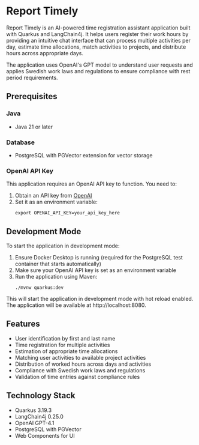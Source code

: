 # Report Timely

Report Timely is an AI-powered time registration assistant application built with Quarkus and LangChain4j. It helps users register their work hours by providing an intuitive chat interface that can process multiple activities per day, estimate time allocations, match activities to projects, and distribute hours across appropriate days.

The application uses OpenAI's GPT model to understand user requests and applies Swedish work laws and regulations to ensure compliance with rest period requirements.

## Prerequisites

### Java
- Java 21 or later

### Database
- PostgreSQL with PGVector extension for vector storage

### OpenAI API Key
This application requires an OpenAI API key to function. You need to:
1. Obtain an API key from [OpenAI](https://platform.openai.com/)
2. Set it as an environment variable:
   ```
   export OPENAI_API_KEY=your_api_key_here
   ```

## Development Mode

To start the application in development mode:

1. Ensure Docker Desktop is running (required for the PostgreSQL test container that starts automatically)
2. Make sure your OpenAI API key is set as an environment variable
3. Run the application using Maven:
   ```
   ./mvnw quarkus:dev
   ```

This will start the application in development mode with hot reload enabled. The application will be available at http://localhost:8080.

## Features

- User identification by first and last name
- Time registration for multiple activities
- Estimation of appropriate time allocations
- Matching user activities to available project activities
- Distribution of worked hours across days and activities
- Compliance with Swedish work laws and regulations
- Validation of time entries against compliance rules

## Technology Stack

- Quarkus 3.19.3
- LangChain4j 0.25.0
- OpenAI GPT-4.1
- PostgreSQL with PGVector
- Web Components for UI

